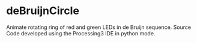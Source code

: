 # deBruijnCircle
Animate rotating ring of red and green LEDs in de Bruijn sequence.   Source Code developed using the Processing3 IDE in python mode.
